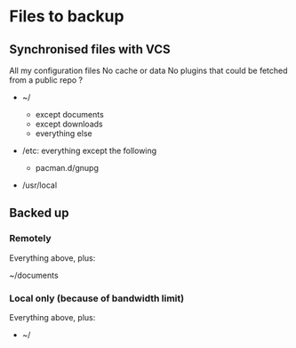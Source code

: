 # Files to backup

## Synchronised files with VCS 
All my configuration files
  No cache or data
  No plugins that could be fetched from a public repo ?

  - ~/
    - except documents
    - except downloads
    - everything else

  - /etc: everything except the following
    - pacman.d/gnupg

  - /usr/local

## Backed up

### Remotely

Everything above, plus:

~/documents


### Local only (because of bandwidth limit)

Everything above, plus:

  - ~/
